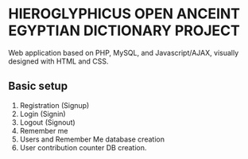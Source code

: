 # HIEROGLYPHICUS OPEN ANCEINT EGYPTIAN DICTIONARY PROJECT

Web application based on PHP, MySQL, and Javascript/AJAX, visually designed with HTML and CSS.

##  Basic setup

1) Registration (Signup)
2) Login (Signin)
3) Logout (Signout)
4) Remember me
5) Users and Remember Me database creation
6) User contribution counter DB creation.
